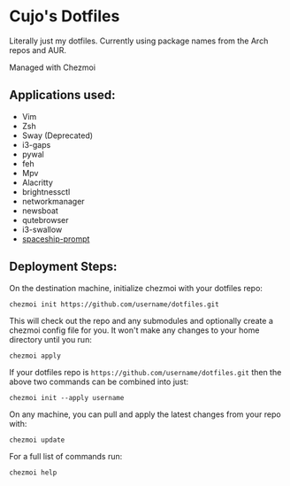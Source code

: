 # Cujo's Dotfiles

Literally just my dotfiles. Currently using package names from the Arch repos and AUR.

Managed with Chezmoi

## Applications used:

* Vim
* Zsh
* Sway (Deprecated)
* i3-gaps
* pywal
* feh
* Mpv
* Alacritty
* brightnessctl
* networkmanager
* newsboat
* qutebrowser
* i3-swallow
* [spaceship-prompt](https://github.com/spaceship-prompt/spaceship-prompt)

## Deployment Steps:

On the destination  machine, initialize chezmoi with your dotfiles repo:

    chezmoi init https://github.com/username/dotfiles.git

This will check out the repo and any submodules and optionally create a chezmoi
config file for you. It won't make any changes to your home directory until you
run:

    chezmoi apply

If your dotfiles repo is `https://github.com/username/dotfiles.git` then the
above two commands can be combined into just:

    chezmoi init --apply username

On any machine, you can pull and apply the latest changes from your repo with:

    chezmoi update

For a full list of commands run:

    chezmoi help
